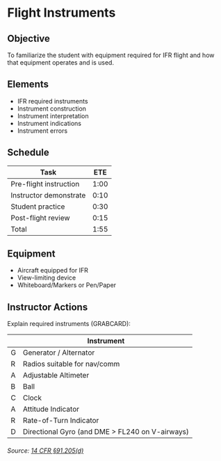 # Flight Instruments

## Objective
To familiarize the student with equipment required for IFR flight and how that equipment operates and is used.

## Elements
- IFR required instruments
- Instrument construction
- Instrument interpretation
- Instrument indications
- Instrument errors

## Schedule
| Task | ETE |
| ---------------------- | ---- |
| Pre-flight instruction | 1:00 |
| Instructor demonstrate | 0:10 |
| Student practice | 0:30 |
| Post-flight review | 0:15 |
| Total | 1:55 |

## Equipment
- Aircraft equipped for IFR
- View-limiting device
- Whiteboard/Markers or Pen/Paper

## Instructor Actions
Explain required instruments (GRABCARD):

|   | Instrument |
| --- | --------- |
| G | Generator / Alternator |
| R | Radios suitable for nav/comm |
| A | Adjustable Altimeter |
| B | Ball |
| C | Clock |
| A | Attitude Indicator |
| R | Rate-of-Turn Indicator |
| D | Directional Gyro (and DME > FL240 on V-airways) |
###### Source: [14 CFR §91.205(d)](http://www.ecfr.gov/cgi-bin/text-idx?node=14:2.0.1.3.10#se14.2.91_1205)
